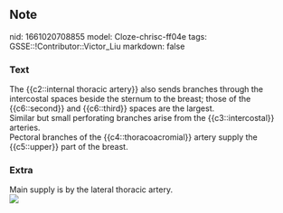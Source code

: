 ## Note
nid: 1661020708855
model: Cloze-chrisc-ff04e
tags: GSSE::!Contributor::Victor_Liu
markdown: false

### Text
<div>
  The {{c2::internal thoracic artery}} also sends branches through
  the intercostal spaces beside the sternum to the breast; those of
  the {{c6::second}} and {{c6::third}} spaces are the largest.
</div>
<div>
  Similar but small perforating branches arise from the
  {{c3::intercostal}} arteries.
</div>
<div>
  <div>
    Pectoral branches of the {{c4::thoracoacromial}} artery supply
    the {{c5::upper}} part of the breast.
  </div>
</div>

### Extra
<div>
  Main supply is by the lateral thoracic artery.
</div><img src= 
"x9oUxS-_ui0HEo5k6rgq1cGU-50TBd4M5qlVBQ1NfU_JhK560B7oSorGbIRdyWy5bu8pFpUAAiay01qJDZgBAVI5XPWrGqYJMrnuPQAARF1s_8tBscM.jpg">
